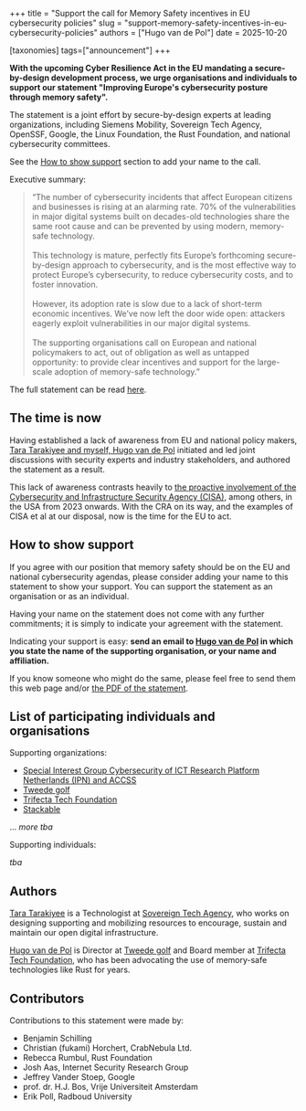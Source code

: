 +++
title = "Support the call for Memory Safety incentives in EU cybersecurity policies"
slug = "support-memory-safety-incentives-in-eu-cybersecurity-policies"
authors = ["Hugo van de Pol"]
date = 2025-10-20

[taxonomies]
tags=["announcement"]
+++

**With the upcoming Cyber Resilience Act in the EU mandating a secure-by-design development process, we urge organisations and individuals to support our statement "Improving Europe's cybersecurity posture through memory safety".**

<!-- more -->

The statement is a joint effort by secure-by-design experts at leading organizations, including Siemens Mobility, Sovereign Tech Agency, OpenSSF, Google, the Linux Foundation, the Rust Foundation, and national cybersecurity committees. 

See the [How to show support](#how-to-show-support) section to add your name to the call.

Executive summary: 

> “The number of cybersecurity incidents that affect European citizens and businesses is rising at an alarming rate. 70% of the vulnerabilities in major digital systems built on decades-old technologies share the same root cause and can be prevented by using modern, memory-safe technology.
<br/> <br/>
This technology is mature, perfectly fits Europe’s forthcoming secure-by-design approach to cybersecurity, and is the most effective way to protect Europe’s cybersecurity, to reduce cybersecurity costs, and to foster innovation.
<br/> <br/>
However, its adoption rate is slow due to a lack of short-term economic incentives. We’ve now left the door wide open: attackers eagerly exploit vulnerabilities in our major digital systems.
<br/> <br/>
The supporting organisations call on European and national policymakers to act, out of obligation as well as untapped opportunity: to provide clear incentives and support for the large-scale adoption of memory-safe technology.”

The full statement can be read [here](/docs/improving-europes-cybersecurity-posture-through-memory-safety-v20251008.pdf). 

## The time is now

Having established a lack of awareness from EU and national policy makers, [Tara Tarakiyee and myself, Hugo van de Pol](#authors) initiated and led joint discussions with security experts and industry stakeholders, and authored the statement as a result.

This lack of awareness contrasts heavily to [the proactive involvement of the Cybersecurity and Infrastructure Security Agency (CISA)](https://www.cisa.gov/securebydesign), among others, in the USA from 2023 onwards. With the CRA on its way, and the examples of CISA et al at our disposal, now is the time for the EU to act.

## How to show support

If you agree with our position that memory safety should be on the EU and national cybersecurity agendas, please consider adding your name to this statement to show your support. You can support the statement as an organisation or as an individual.

Having your name on the statement does not come with any further commitments; it is simply to indicate your agreement with the statement.

Indicating your support is easy: **send an email to [Hugo van de Pol](mailto:hugo@trifectatech.org?subject=I%20support%20the%20Memory%20Safety%20Statement) in which you state the name of the supporting organisation, or your name and affiliation.**

If you know someone who might do the same, please feel free to send them this web page and/or [the PDF of the statement](/docs/improving-europes-cybersecurity-posture-through-memory-safety-v20251008.pdf).

## List of participating individuals and organisations

Supporting organizations:
- [Special Interest Group Cybersecurity of ICT Research Platform Netherlands (IPN) and ACCSS](https://ict-research.nl/groups/special-interest-groups/sigsec/)
- [Tweede golf](https://tweedegolf.nl/en)   
- [Trifecta Tech Foundation](https://trifectatech.org/)
- [Stackable](https://stackable.tech/en/)

... *more tba*

Supporting individuals:

*tba*

## Authors
[Tara Tarakiyee](https://www.linkedin.com/in/tarakiyee/) is a Technologist at [Sovereign Tech Agency](https://www.sovereign.tech/), who works on designing supporting and mobilizing resources to encourage, sustain and maintain our open digital infrastructure.

[Hugo van de Pol](https://www.linkedin.com/in/hugo-van-de-pol-90665215/) is Director at [Tweede golf](https://tweedegolf.nl/en) and Board member at [Trifecta Tech Foundation](https://trifectatech.org/), who has been advocating the use of memory-safe technologies like Rust for years. 

## Contributors

Contributions to this statement were made by:
- Benjamin Schilling
- Christian (fukami) Horchert, CrabNebula Ltd.
- Rebecca Rumbul, Rust Foundation
- Josh Aas, Internet Security Research Group
- Jeffrey Vander Stoep, Google
- prof. dr. H.J. Bos, Vrije Universiteit Amsterdam
- Erik Poll, Radboud University

